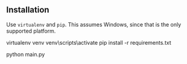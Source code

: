 ## Installation

Use `virtualenv` and `pip`. This assumes Windows, since that is the only
supported platform.

  virtualenv venv
  venv\scripts\activate
  pip install -r requirements.txt

  python main.py
